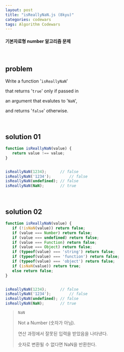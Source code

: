 ```yaml
---
layout: post
title: "isReallyNaN.js (8kyu)"
categories: codewars
tags: Algorithm Codewars
---
```


#### 기본자료형 number 알고리즘 문제

<br>

## problem

Write a function '`isReallyNaN`'

that returns '`true`' only if passed in

an argument that evalutes to '`NaN`',

and returns '`false`' otherwise.

<br>

## solution 01

```javascript
function isReallyNaN(value) {
   return value !== value;
}


isReallyNaN(1234);		// false
isReallyNaN('1234');		// false
isReallyNaN(undefined);	// false
isReallyNaN(NaN);		// true
```

<br>

## solution 02

```javascript
function isReallyNaN(value) {
   if (!isNaN(value)) return false;
   if (value === Number) return false;
   if (value === undefined) return false;
   if (value === Function) return false;
   if (value === Object) return false;
   if (typeof(value) === 'string') return false;
   if (typeof(value) === 'function') return false;
   if (typeof(value) === 'object') return false;
   if (isNaN(value)) return true;
   else return false;
}


isReallyNaN(1234);		// false
isReallyNaN('1234');		// false
isReallyNaN(undefined);	// false
isReallyNaN(NaN);		// true
```

> `NaN`
>
> Not a Number (숫자가 아님).
>
> 연산 과정에서 잘못된 입력을 받았음을 나타낸다.
>
> 숫자로 변환될 수 없다면 NaN을 반환한다.

<br>